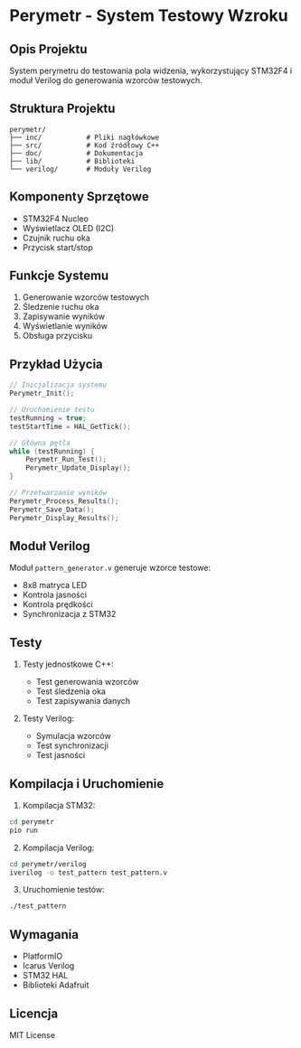 # Perymetr - System Testowy Wzroku

## Opis Projektu
System perymetru do testowania pola widzenia, wykorzystujący STM32F4 i moduł Verilog do generowania wzorców testowych.

## Struktura Projektu
```
perymetr/
├── inc/           # Pliki nagłówkowe
├── src/           # Kod źródłowy C++
├── doc/           # Dokumentacja
├── lib/           # Biblioteki
└── verilog/       # Moduły Verilog
```

## Komponenty Sprzętowe
- STM32F4 Nucleo
- Wyświetlacz OLED (I2C)
- Czujnik ruchu oka
- Przycisk start/stop

## Funkcje Systemu
1. Generowanie wzorców testowych
2. Śledzenie ruchu oka
3. Zapisywanie wyników
4. Wyświetlanie wyników
5. Obsługa przycisku

## Przykład Użycia
```cpp
// Inicjalizacja systemu
Perymetr_Init();

// Uruchomienie testu
testRunning = true;
testStartTime = HAL_GetTick();

// Główna pętla
while (testRunning) {
    Perymetr_Run_Test();
    Perymetr_Update_Display();
}

// Przetwarzanie wyników
Perymetr_Process_Results();
Perymetr_Save_Data();
Perymetr_Display_Results();
```

## Moduł Verilog
Moduł `pattern_generator.v` generuje wzorce testowe:
- 8x8 matryca LED
- Kontrola jasności
- Kontrola prędkości
- Synchronizacja z STM32

## Testy
1. Testy jednostkowe C++:
   - Test generowania wzorców
   - Test śledzenia oka
   - Test zapisywania danych

2. Testy Verilog:
   - Symulacja wzorców
   - Test synchronizacji
   - Test jasności

## Kompilacja i Uruchomienie
1. Kompilacja STM32:
```bash
cd perymetr
pio run
```

2. Kompilacja Verilog:
```bash
cd perymetr/verilog
iverilog -o test_pattern test_pattern.v
```

3. Uruchomienie testów:
```bash
./test_pattern
```

## Wymagania
- PlatformIO
- Icarus Verilog
- STM32 HAL
- Biblioteki Adafruit

## Licencja
MIT License 